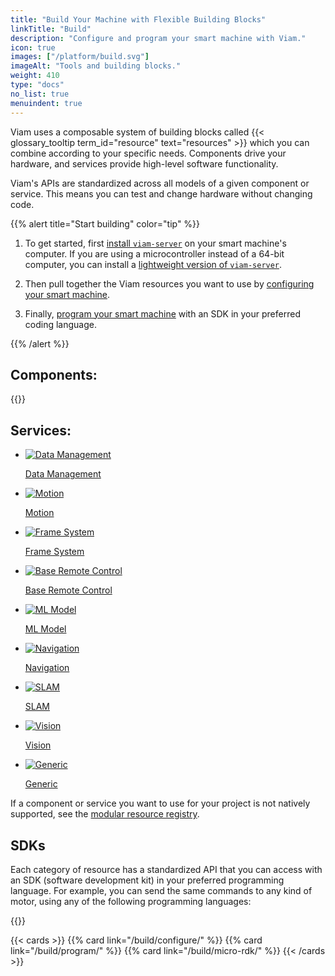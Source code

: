 ```yaml
---
title: "Build Your Machine with Flexible Building Blocks"
linkTitle: "Build"
description: "Configure and program your smart machine with Viam."
icon: true
images: ["/platform/build.svg"]
imageAlt: "Tools and building blocks."
weight: 410
type: "docs"
no_list: true
menuindent: true
---
```


Viam uses a composable system of building blocks called {{< glossary_tooltip term_id="resource" text="resources" >}} which you can combine according to your specific needs.
Components drive your hardware, and services provide high-level software functionality.

Viam's APIs are standardized across all models of a given component or service.
This means you can test and change hardware without changing code.

{{% alert title="Start building" color="tip" %}}

1. To get started, first [install `viam-server`](/get-started/installation/) on your smart machine's computer.
   If you are using a microcontroller instead of a 64-bit computer, you can install a [lightweight version of `viam-server`](/build/micro-rdk/).

2. Then pull together the Viam resources you want to use by [configuring your smart machine](/build/configure/).

3. Finally, [program your smart machine](/build/program/) with an SDK in your preferred coding language.

{{% /alert %}}

<div class="cards max-page">
  <div class="row">
    <div class="col sectionlist">
        <div>
        <h2>Components:</h2>
        {{<sectionlist section="/components/">}}
        </div>
    </div>
    <div class="col sectionlist">
<div><h2>Services:</h2><ul class="sectionlist"><li><a href="/data/" title="Data Management Service"><div><picture><img src="../services/icons/data-capture.svg" alt="Data Management" loading="lazy"></picture><p>Data Management</p></div></a></li></ul><ul class="sectionlist"><li><a href="/mobility/motion/" title="Motion Service"><div><picture><img src="../services/icons/motion.svg" alt="Motion" loading="lazy"></picture><p>Motion</p></div></a></li></ul><ul class="sectionlist"><li><a href="/mobility/frame-system/" title="The Robot Frame System"><div><picture><img src="../services/icons/frame-system.svg" alt="Frame System" loading="lazy"></picture><p>Frame System</p></div></a></li></ul><ul class="sectionlist"><li><a href="/mobility/base-rc/" title="Base Remote Control Service"><div><picture><img src="../services/icons/base-rc.svg" alt="Base Remote Control" loading="lazy"></picture><p>Base Remote Control</p></div></a></li></ul><ul class="sectionlist"><li><a href="/ml/" title="ML Model Service"><div><picture><img src="../services/icons/ml.svg" alt="ML Model" loading="lazy"></picture><p>ML Model</p></div></a></li></ul><ul class="sectionlist"><li><a href="/mobility/navigation/" title="The Navigation Service"><div><picture><img src="../services/icons/navigation.svg" alt="Navigation" loading="lazy"></picture><p>Navigation</p></div></a></li></ul><ul class="sectionlist"><li><a href="/mobility/slam/" title="SLAM Service"><div><picture><img src="../services/icons/slam.svg" alt="SLAM" loading="lazy"></picture><p>SLAM</p></div></a></li></ul><ul class="sectionlist"><li><a href="/ml/vision/" title="Vision Service"><div><picture><img src="../services/icons/vision.svg" alt="Vision" loading="lazy"></picture><p>Vision</p></div></a></li></ul><ul class="sectionlist"><li><a href="/registry/advanced/generic/" title="Generic Service"><div><picture><img src="../icons/components/generic.svg" alt="Generic" loading="lazy"></picture><p>Generic</p></div></a></li></ul></div>
    </div>
  </div>
</div>

If a component or service you want to use for your project is not natively supported, see the [modular resource registry](/registry/).

## SDKs

Each category of resource has a standardized API that you can access with an SDK (software development kit) in your preferred programming language.
For example, you can send the same commands to any kind of motor, using any of the following programming languages:

{{<sectionlist section="/sdks">}}

{{< cards >}}
{{% card link="/build/configure/" %}}
{{% card link="/build/program/" %}}
{{% card link="/build/micro-rdk/" %}}
{{< /cards >}}
